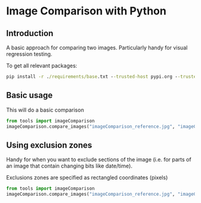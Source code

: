 # Image Comparison with Python

## Introduction
A basic approach for comparing two images. Particularly handy for visual regression testing.

To get all relevant packages:
```cmd
pip install -r ./requirements/base.txt --trusted-host pypi.org --trusted-host files.pythonhosted.org
```

## Basic usage
This will do a basic comparison
```python
from tools import imageComparison
imageComparison.compare_images("imageComparison_reference.jpg", "imageComparison_actual.jpg", "imageComparison_result.jpg")
```

## Using exclusion zones
Handy for when you want to exclude sections of the image (i.e. for parts of an image that contain changing bits like date/time).

Exclusions zones are specified as rectangled coordinates (pixels)
```python
from tools import imageComparison
imageComparison.compare_images("imageComparison_reference.jpg", "imageComparison_actual.jpg", "imageComparison_result.jpg", [[45, 45, 245, 100], [485, 585, 940, 665]])
```